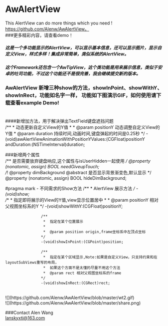 # AwAlertView
This AlertView can do more things which you need !
<br/>
https://github.com/Alenw/AwAlertView。
<br/>
###更多精彩内容，请查看demo！

##### 这是一个多功能显示的AlertView，可以显示基本信息，还可以显示图片，显示自定义View，样式多样！集成非常简单，类似系统的AlertView。<br>
##### 这个Framework还包含一个AwTipView，这个类功能是用来展示信息，类似于安卓的吐司功能，不过这个功能还不是很完善，我会继续提交新的版本。<br>
### AwAlertView 新增三种show的方法，showInPoint、showWithY、showInRect，功能如名字一样，  功能如下图演示GIF，如何使用请下载查看example Demo! <br><br>

####新增加方法，用于解决弹出TextField键盘遮挡问题
<br/>
           /**
             *  动态更新自定义View的Y值
             *
             *  @param positionY 动态调整自定义View的Y值
             *  @param duration  持续时间,动画时间,键盘弹起的时间是0.25秒
             */
            - (void)awAlertViewAnimationWithPositionYValues:(CGFloat)positionY andDuration:(NSTimeInterval)duration;

###新增两个属性
<br/>
          /** 是否需要放弃键盘响应,这个属性与isUserHidden一起使用 */
          @property (nonatomic, assign) BOOL needGiveupTouch;
<br/>
          /*!
					 @property      dimBackground
 					 @abstract      是否显示背景渐变色,默认显示
				  */
				  @property (nonatomic, assign) BOOL hideDimBackground;

#pragma mark - 不同需求的Show方法
          /**
					 *  AlertView 展示方法
					 */
					-(void)show;
<br/>
					/**
 						*  指定即将展示的View的Y值,view显示位置居中
					  *
 						*  @param positionY 相对父视图坐标系的Y
 					*/
					-(void)showWithY:(CGFloat)positionY;

					/**
 					 *  指定在某个位置展示
 					 *
 					 *  @param position origin,frame坐标系中左顶点坐标
 					*/
					-(void)showInPoint:(CGPoint)position;

					/**
					 *  指定在某个区域显示,Note:如果是自定义View，只支持约束和在layoutSubViews重写的布局，
					 *  如果这个方面不是太懂的尽量不用这个方法
					 *  @param rect 相对父视图坐标系的frame
					*/
					-(void)showInRect:(CGRect)rect;



<br/>
![](https://github.com/Alenw/AwAlertView/blob/master/wt2.gif)
<br/>
![](https://github.com/Alenw/AwAlertView/blob/master/share.png)

###Contact
Alen Wang
<br/>
lanskyxti@163.com

